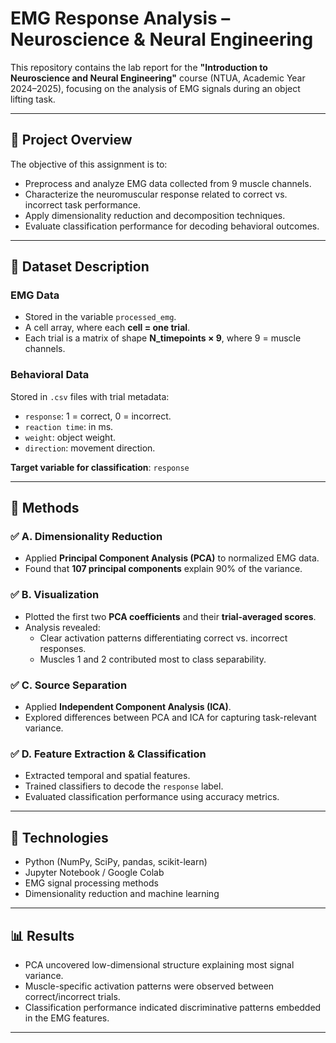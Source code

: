# EMG Response Analysis – Neuroscience & Neural Engineering

This repository contains the lab report for the **"Introduction to Neuroscience and Neural Engineering"** course (NTUA, Academic Year 2024–2025), focusing on the analysis of EMG signals during an object lifting task.

---

## 📘 Project Overview

The objective of this assignment is to:
- Preprocess and analyze EMG data collected from 9 muscle channels.
- Characterize the neuromuscular response related to correct vs. incorrect task performance.
- Apply dimensionality reduction and decomposition techniques.
- Evaluate classification performance for decoding behavioral outcomes.

---

## 📁 Dataset Description

### EMG Data
- Stored in the variable `processed_emg`.
- A cell array, where each **cell = one trial**.
- Each trial is a matrix of shape **N_timepoints × 9**, where 9 = muscle channels.

### Behavioral Data
Stored in `.csv` files with trial metadata:
- `response`: 1 = correct, 0 = incorrect.
- `reaction time`: in ms.
- `weight`: object weight.
- `direction`: movement direction.

**Target variable for classification**: `response`

---

## 🧪 Methods

### ✅ A. Dimensionality Reduction
- Applied **Principal Component Analysis (PCA)** to normalized EMG data.
- Found that **107 principal components** explain 90% of the variance.

### ✅ B. Visualization
- Plotted the first two **PCA coefficients** and their **trial-averaged scores**.
- Analysis revealed:
  - Clear activation patterns differentiating correct vs. incorrect responses.
  - Muscles 1 and 2 contributed most to class separability.

### ✅ C. Source Separation
- Applied **Independent Component Analysis (ICA)**.
- Explored differences between PCA and ICA for capturing task-relevant variance.

### ✅ D. Feature Extraction & Classification
- Extracted temporal and spatial features.
- Trained classifiers to decode the `response` label.
- Evaluated classification performance using accuracy metrics.

---

## 🧰 Technologies

- Python (NumPy, SciPy, pandas, scikit-learn)
- Jupyter Notebook / Google Colab
- EMG signal processing methods
- Dimensionality reduction and machine learning

---

## 📊 Results

- PCA uncovered low-dimensional structure explaining most signal variance.
- Muscle-specific activation patterns were observed between correct/incorrect trials.
- Classification performance indicated discriminative patterns embedded in the EMG features.

---
